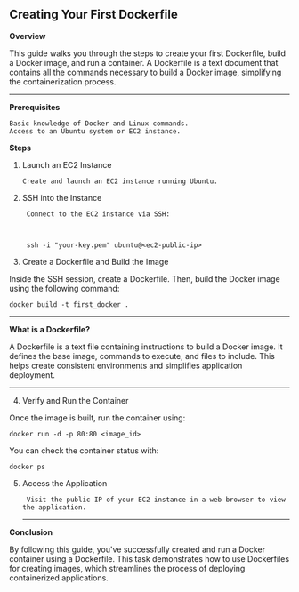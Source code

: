 **Creating Your First Dockerfile**
---
**Overview**

This guide walks you through the steps to create your first Dockerfile, build a Docker image, and run a container. A Dockerfile is a text document that contains all the commands necessary to build a Docker image, simplifying the containerization process.

---
**Prerequisites**

    Basic knowledge of Docker and Linux commands.
    Access to an Ubuntu system or EC2 instance.

**Steps**

1. Launch an EC2 Instance

       Create and launch an EC2 instance running Ubuntu.
   
2. SSH into the Instance

        Connect to the EC2 instance via SSH:



        ssh -i "your-key.pem" ubuntu@<ec2-public-ip>

3. Create a Dockerfile and Build the Image

Inside the SSH session, create a Dockerfile. Then, build the Docker image using the following command:

    docker build -t first_docker .
---
**What is a Dockerfile?**<br>

A Dockerfile is a text file containing instructions to build a Docker image. It defines the base image, commands to execute, and files to include. This helps create consistent environments and simplifies application deployment.

---

4. Verify and Run the Container

Once the image is built, run the container using:

    docker run -d -p 80:80 <image_id>

You can check the container status with:

    docker ps

5. Access the Application

        Visit the public IP of your EC2 instance in a web browser to view the application.

   ---
**Conclusion**

By following this guide, you've successfully created and run a Docker container using a Dockerfile. This task demonstrates how to use Dockerfiles for creating images, which streamlines the process of deploying containerized applications.
